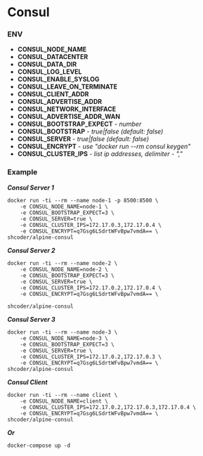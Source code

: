 # Consul

### ENV
* **CONSUL_NODE_NAME** 
* **CONSUL_DATACENTER** 
* **CONSUL_DATA_DIR** 
* **CONSUL_LOG_LEVEL** 
* **CONSUL_ENABLE_SYSLOG** 
* **CONSUL_LEAVE_ON_TERMINATE** 
* **CONSUL_CLIENT_ADDR** 
* **CONSUL_ADVERTISE_ADDR** 
* **CONSUL_NETWORK_INTERFACE** 
* **CONSUL_ADVERTISE_ADDR_WAN** 
* **CONSUL_BOOTSTRAP_EXPECT** - *number*
* **CONSUL_BOOTSTRAP** - *true|false (default: false)*
* **CONSUL_SERVER** - *true|false (default: false)*
* **CONSUL_ENCRYPT** - *use "docker run --rm consul keygen"*
* **CONSUL_CLUSTER_IPS** - *list ip addresses, delimiter - ","*

### Example
***Consul Server 1***

```
docker run -ti --rm --name node-1 -p 8500:8500 \
	-e CONSUL_NODE_NAME=node-1 \
	-e CONSUL_BOOTSTRAP_EXPECT=3 \
	-e CONSUL_SERVER=true \
	-e CONSUL_CLUSTER_IPS=172.17.0.3,172.17.0.4 \
	-e CONSUL_ENCRYPT=q7Gsg6LSdrtWFvBpw7vmdA== \
shcoder/alpine-consul
```

***Consul Server 2***

```
docker run -ti --rm --name node-2 \
	-e CONSUL_NODE_NAME=node-2 \
	-e CONSUL_BOOTSTRAP_EXPECT=3 \
	-e CONSUL_SERVER=true \
	-e CONSUL_CLUSTER_IPS=172.17.0.2,172.17.0.4 \
	-e CONSUL_ENCRYPT=q7Gsg6LSdrtWFvBpw7vmdA== \

shcoder/alpine-consul
```

***Consul Server 3***

```
docker run -ti --rm --name node-3 \
	-e CONSUL_NODE_NAME=node-3 \
	-e CONSUL_BOOTSTRAP_EXPECT=3 \
	-e CONSUL_SERVER=true \
	-e CONSUL_CLUSTER_IPS=172.17.0.2,172.17.0.3 \
	-e CONSUL_ENCRYPT=q7Gsg6LSdrtWFvBpw7vmdA== \
shcoder/alpine-consul
```

***Consul Client***

```
docker run -ti --rm --name client \
	-e CONSUL_NODE_NAME=client \
	-e CONSUL_CLUSTER_IPS=172.17.0.2,172.17.0.3,172.17.0.4 \
	-e CONSUL_ENCRYPT=q7Gsg6LSdrtWFvBpw7vmdA== \
shcoder/alpine-consul
```

***Or***
```
docker-compose up -d
```

